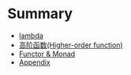 # Summary

* [lambda](../!lambda.md)
* [高阶函数(Higher-order function)](../!higher-order-function.md)
* [Functor & Monad](../!monad.md)
* [Appendix](appendix/README.md)

